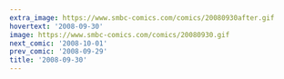 ```yaml
---
extra_image: https://www.smbc-comics.com/comics/20080930after.gif
hovertext: '2008-09-30'
image: https://www.smbc-comics.com/comics/20080930.gif
next_comic: '2008-10-01'
prev_comic: '2008-09-29'
title: '2008-09-30'
---
```


